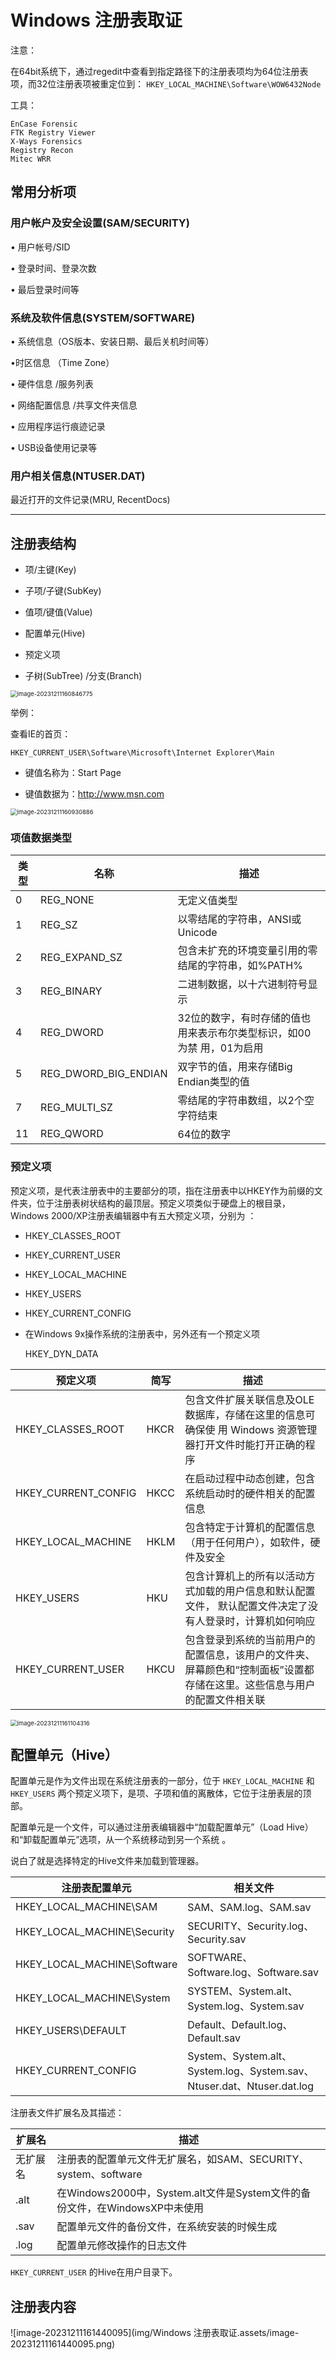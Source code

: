 # Windows 注册表取证

注意：

在64bit系统下，通过regedit中查看到指定路径下的注册表项均为64位注册表项，而32位注册表项被重定位到： `HKEY_LOCAL_MACHINE\Software\WOW6432Node`

工具：

```
EnCase Forensic
FTK Registry Viewer
X-Ways Forensics
Registry Recon
Mitec WRR
```

## 常用分析项

### 用户帐户及安全设置(SAM/SECURITY)

• 用户帐号/SID

• 登录时间、登录次数

• 最后登录时间等

### 系统及软件信息(SYSTEM/SOFTWARE)

• 系统信息（OS版本、安装日期、最后关机时间等）

•时区信息 （Time Zone）

• 硬件信息 /服务列表

• 网络配置信息 /共享文件夹信息

• 应用程序运行痕迹记录

• USB设备使用记录等

### 用户相关信息(NTUSER.DAT)

最近打开的文件记录(MRU, RecentDocs)

---

## 注册表结构

- 项/主键(Key)

- 子项/子键(SubKey)

- 值项/键值(Value)

- 配置单元(Hive)

- 预定义项

- 子树(SubTree) /分支(Branch)

<img src="img/Windows 注册表取证.assets/image-20231211160846775.png" alt="image-20231211160846775" style="zoom:67%;" />

举例：

查看IE的首页：

`HKEY_CURRENT_USER\Software\Microsoft\Internet Explorer\Main`

- 键值名称为：Start Page

- 键值数据为：[http:](http://www.msn.com/)[/](http://www.msn.com/)[/w](http://www.msn.com/)[w](http://www.msn.com/)[w](http://www.msn.com/)[.](http://www.msn.com/)[m](http://www.msn.com/)[sn.com](http://www.msn.com/)

<img src="img/Windows 注册表取证.assets/image-20231211160930886.png" alt="image-20231211160930886" style="zoom: 67%;" />

### 项值数据类型

| **类型** | **名称**             | **描述**                                                     |
| -------- | -------------------- | ------------------------------------------------------------ |
| 0        | REG_NONE             | 无定义值类型                                                 |
| 1        | REG_SZ               | 以零结尾的字符串，ANSI或Unicode                              |
| 2        | REG_EXPAND_SZ        | 包含未扩充的环境变量引用的零结尾的字符串，如%PATH%           |
| 3        | REG_BINARY           | 二进制数据，以十六进制符号显示                               |
| 4        | REG_DWORD            | 32位的数字，有时存储的值也用来表示布尔类型标识，如00为禁 用，01为启用 |
| 5        | REG_DWORD_BIG_ENDIAN | 双字节的值，用来存储Big Endian类型的值                       |
| 7        | REG_MULTI_SZ         | 零结尾的字符串数组，以2个空字符结束                          |
| 11       | REG_QWORD            | 64位的数字                                                   |

### 预定义项

预定义项，是代表注册表中的主要部分的项，指在注册表中以HKEY作为前缀的文件夹，位于注册表树状结构的最顶层。预定义项类似于硬盘上的根目录，Windows 2000/XP注册表编辑器中有五大预定义项，分别为 ：

- HKEY_CLASSES_ROOT

- HKEY_CURRENT_USER

- HKEY_LOCAL_MACHINE

- HKEY_USERS

- HKEY_CURRENT_CONFIG

- 在Windows 9x操作系统的注册表中，另外还有一个预定义项

	HKEY_DYN_DATA

| **预定义项**        | **简写** | **描述**                                                     |
| ------------------- | -------- | ------------------------------------------------------------ |
| HKEY_CLASSES_ROOT   | HKCR     | 包含文件扩展关联信息及OLE数据库，存储在这里的信息可确保使 用 Windows 资源管理器打开文件时能打开正确的程序 |
| HKEY_CURRENT_CONFIG | HKCC     | 在启动过程中动态创建，包含系统启动时的硬件相关的配置信息     |
| HKEY_LOCAL_MACHINE  | HKLM     | 包含特定于计算机的配置信息（用于任何用户），如软件，硬件及安全 |
| HKEY_USERS          | HKU      | 包含计算机上的所有以活动方式加载的用户信息和默认配置文件， 默认配置文件决定了没有人登录时，计算机如何响应 |
| HKEY_CURRENT_USER   | HKCU     | 包含登录到系统的当前用户的配置信息，该用户的文件夹、屏幕颜色和“控制面板”设置都存储在这里。这些信息与用户的配置文件相关联 |

<img src="img/Windows 注册表取证.assets/image-20231211161104316.png" alt="image-20231211161104316" style="zoom:67%;" />

## 配置单元（Hive）

配置单元是作为文件出现在系统注册表的一部分，位于 `HKEY_LOCAL_MACHINE` 和 `HKEY_USERS` 两个预定义项下，是项、子项和值的离散体，它位于注册表层的顶部。

配置单元是一个文件，可以通过注册表编辑器中“加载配置单元”（Load Hive）和“卸载配置单元”选项，从一个系统移动到另一个系统 。

说白了就是选择特定的Hive文件来加载到管理器。

| 注册表配置单元              | 相关文件                                                     |
| --------------------------- | ------------------------------------------------------------ |
| HKEY_LOCAL_MACHINE\SAM      | SAM、SAM.log、SAM.sav                                        |
| HKEY_LOCAL_MACHINE\Security | SECURITY、Security.log、Security.sav                         |
| HKEY_LOCAL_MACHINE\Software | SOFTWARE、Software.log、Software.sav                         |
| HKEY_LOCAL_MACHINE\System   | SYSTEM、System.alt、System.log、System.sav                   |
| HKEY_USERS\DEFAULT          | Default、Default.log、Default.sav                            |
| HKEY_CURRENT_CONFIG         | System、System.alt、System.log、System.sav、 Ntuser.dat、Ntuser.dat.log |

注册表文件扩展名及其描述：

| 扩展名   | 描述                                                         |
| -------- | ------------------------------------------------------------ |
| 无扩展名 | 注册表的配置单元文件无扩展名，如SAM、SECURITY、system、software |
| .alt     | 在Windows2000中，System.alt文件是System文件的备份文件，在WindowsXP中未使用 |
| .sav     | 配置单元文件的备份文件，在系统安装的时候生成                 |
| .log     | 配置单元修改操作的日志文件                                   |

`HKEY_CURRENT_USER` 的Hive在用户目录下。

## 注册表内容

![image-20231211161440095](img/Windows 注册表取证.assets/image-20231211161440095.png)